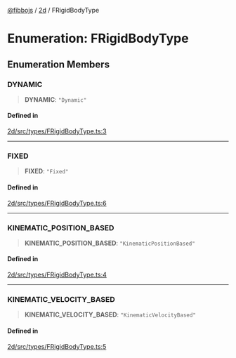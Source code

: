 [@fibbojs](/api/index) / [2d](/api/2d) / FRigidBodyType

# Enumeration: FRigidBodyType

## Enumeration Members

### DYNAMIC

> **DYNAMIC**: `"Dynamic"`

#### Defined in

[2d/src/types/FRigidBodyType.ts:3](https://github.com/fibbojs/fibbo/blob/65626b456ab47d7e61b23a8dd1be9f399238b0f1/packages/2d/src/types/FRigidBodyType.ts#L3)

***

### FIXED

> **FIXED**: `"Fixed"`

#### Defined in

[2d/src/types/FRigidBodyType.ts:6](https://github.com/fibbojs/fibbo/blob/65626b456ab47d7e61b23a8dd1be9f399238b0f1/packages/2d/src/types/FRigidBodyType.ts#L6)

***

### KINEMATIC\_POSITION\_BASED

> **KINEMATIC\_POSITION\_BASED**: `"KinematicPositionBased"`

#### Defined in

[2d/src/types/FRigidBodyType.ts:4](https://github.com/fibbojs/fibbo/blob/65626b456ab47d7e61b23a8dd1be9f399238b0f1/packages/2d/src/types/FRigidBodyType.ts#L4)

***

### KINEMATIC\_VELOCITY\_BASED

> **KINEMATIC\_VELOCITY\_BASED**: `"KinematicVelocityBased"`

#### Defined in

[2d/src/types/FRigidBodyType.ts:5](https://github.com/fibbojs/fibbo/blob/65626b456ab47d7e61b23a8dd1be9f399238b0f1/packages/2d/src/types/FRigidBodyType.ts#L5)
